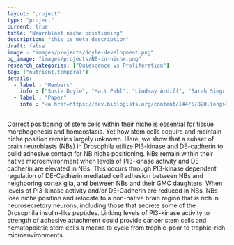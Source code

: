 ```yaml
---
layout: "project"
type: "project"
current: true
title: "Neuroblast niche positioning"
description: "this is meta description"
draft: false
image : "images/projects/doyle-development.png"
bg_image: "images/projects/NB-in-niche.png"
research_categories: ["Quiescence vs Proliferation"]
tag: ["nutrient,temporal"]
details:
  - label : "Members"
    info : ["Susie Doyle", "Matt Pahl", "Lindsay Ardiff", "Sarah Siegrist"]
  - label : "Paper"
    info : "<a href=https://dev.biologists.org/content/144/5/820.long>Development, Volume 144, Issue 5, March 2017, Pages 820-829</a>"
---
```

Correct positioning of stem cells within their niche is essential for tissue morphogenesis and homeostasis. Yet how stem cells acquire and maintain niche position remains largely unknown.  Here, we show that a subset of brain neuroblasts (NBs) in Drosophila utilize PI3-kinase and DE-cadherin to build adhesive contact for NB niche positioning.  NBs remain within their native microenvironment when levels of PI3-kinase activity and DE-cadherin are elevated in NBs. This occurs through PI3-kinase dependent regulation of DE-Cadherin mediated cell adhesion between NBs and neighboring cortex glia, and between NBs and their GMC daughters. When levels of PI3-kinase activity and/or DE-Cadherin are reduced in NBs, NBs lose niche position and relocate to a non-native brain region that is rich in neurosecretory neurons, including those that secrete some of the Drosophila insulin-like peptides. Linking levels of PI3-kinase activity to strength of adhesive attachment could provide cancer stem cells and hematopoietic stem cells a means to cycle from trophic-poor to trophic-rich microenvironments.